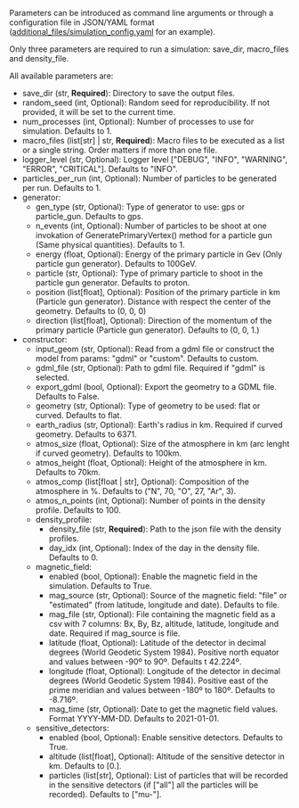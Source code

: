 Parameters can be introduced as command line arguments or through a configuration file in JSON/YAML format ([additional_files/simulation_config.yaml](https://github.com/logicmelt/particle-simulation/blob/feature/input_parser/additional_files/simulation_config.yaml) for an example). 

Only three parameters are required to run a simulation: save_dir, macro_files and density_file. 

All available parameters are:

- save_dir (str, **Required**): Directory to save the output files.
- random_seed (int, Optional): Random seed for reproducibility. If not provided, it will be set to the current time.
- num_processes (int, Optional): Number of processes to use for simulation. Defaults to 1.
- macro_files (list[str] | str, **Required**): Macro files to be executed as a list or a single string. Order matters if more than one file.
- logger_level (str, Optional): Logger level ["DEBUG", "INFO", "WARNING", "ERROR", "CRITICAL"]. Defaults to "INFO".
- particles_per_run (int, Optional): Number of particles to be generated per run. Defaults to 1.
- generator:
  - gen_type (str, Optional): Type of generator to use: gps or particle_gun. Defaults to gps.
  - n_events (int, Optional): Number of particles to be shoot at one invokation of GeneratePrimaryVertex() method for a particle gun (Same physical quantities). Defaults to 1.
  - energy (float, Optional): Energy of the primary particle in Gev (Only particle gun generator). Defaults to 100GeV.
  - particle (str, Optional): Type of primary particle to shoot in the particle gun generator. Defaults to proton.
  - position (list[float], Optional): Position of the primary particle in km (Particle gun generator). Distance with respect the center of the geometry. Defaults to (0, 0, 0)
  - direction (list[float], Optional): Direction of the momentum of the primary particle (Particle gun generator). Defaults to (0, 0, 1.)
- constructor:
  - input_geom (str, Optional): Read from a gdml file or construct the model from params: "gdml" or "custom". Defaults to custom.
  - gdml_file (str, Optional): Path to gdml file. Required if "gdml" is selected.
  - export_gdml (bool, Optional): Export the geometry to a GDML file. Defaults to False.
  - geometry (str, Optional): Type of geometry to be used: flat or curved. Defaults to flat.
  - earth_radius (str, Optional): Earth's radius in km. Required if curved geometry. Defaults to 6371.
  - atmos_size (float, Optional): Size of the atmosphere in km (arc lenght if curved geometry). Defaults to 100km.
  - atmos_height (float, Optional): Height of the atmosphere in km. Defaults to 70km.
  - atmos_comp (list[float | str], Optional): Composition of the atmosphere in %. Defaults to ("N", 70, "O", 27, "Ar", 3).
  - atmos_n_points (int, Optional): Number of points in the density profile. Defaults to 100.
  - density_profile:
    - density_file (str, **Required**): Path to the json file with the density profiles.
    - day_idx (int, Optional): Index of the day in the density file. Defaults to 0.
  - magnetic_field:
    - enabled (bool, Optional): Enable the magnetic field in the simulation. Defaults to True.
    - mag_source (str, Optional): Source of the magnetic field: "file" or "estimated" (from latitude, longitude and date). Defaults to file.
    - mag_file (str, Optional): File containing the magnetic field as a csv with 7 columns: Bx, By, Bz, altitude, latitude, longitude and date. Required if mag_source is file.
    - latitude (float, Optional): Latitude of the detector in decimal degrees (World Geodetic System 1984). Positive north equator and values between -90º to 90º. Defaults t 42.224º.
    - longitude (float, Optional): Longitude of the detector in decimal degrees (World Geodetic System 1984). Positive east of the prime meridian and values between -180º to 180º. Defaults to -8.716º.
    - mag_time (str, Optional): Date to get the magnetic field values. Format YYYY-MM-DD. Defaults to 2021-01-01.
  - sensitive_detectors:
    - enabled (bool, Optional): Enable sensitive detectors. Defaults to True.
    - altitude (list[float], Optional): Altitude of the sensitive detector in km. Defaults to [0.].
    - particles (list[str], Optional): List of particles that will be recorded in the sensitive detectors (if ["all"] all the particles will be recorded). Defaults to ["mu-"].
